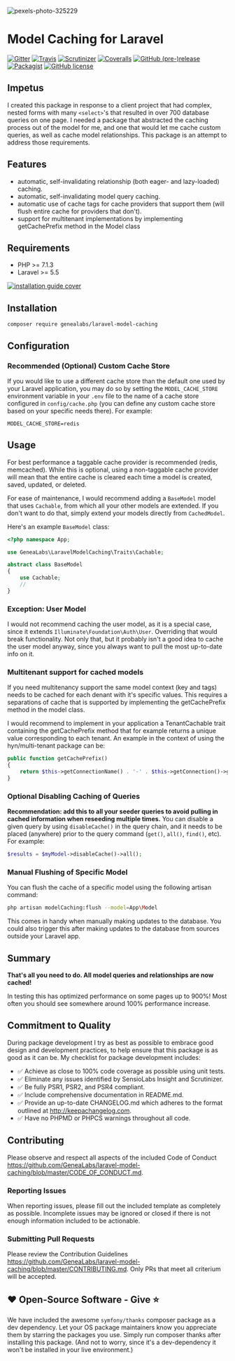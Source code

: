 ![pexels-photo-325229](https://user-images.githubusercontent.com/1791050/30768358-0df9d0f2-9fbb-11e7-9f10-ad40b83bbf59.jpg)

# Model Caching for Laravel
[![Gitter](https://badges.gitter.im/GeneaLabs/laravel-model-caching.svg)](https://gitter.im/GeneaLabs/laravel-model-caching?utm_source=badge&utm_medium=badge&utm_campaign=pr-badge&utm_content=body_badge)
[![Travis](https://img.shields.io/travis/GeneaLabs/laravel-model-caching/master.svg)](https://travis-ci.org/GeneaLabs/laravel-model-caching)
[![Scrutinizer](https://img.shields.io/scrutinizer/g/GeneaLabs/laravel-model-caching/master.svg)](https://scrutinizer-ci.com/g/GeneaLabs/laravel-model-caching)
[![Coveralls](https://img.shields.io/coveralls/GeneaLabs/laravel-model-caching/master.svg)](https://coveralls.io/github/GeneaLabs/laravel-model-caching)
[![GitHub (pre-)release](https://img.shields.io/github/release/GeneaLabs/laravel-model-caching/all.svg)](https://github.com/GeneaLabs/laravel-model-caching)
[![Packagist](https://img.shields.io/packagist/dt/GeneaLabs/laravel-model-caching.svg)](https://packagist.org/packages/genealabs/laravel-model-caching)
[![GitHub license](https://img.shields.io/badge/license-MIT-blue.svg)](https://raw.githubusercontent.com/GeneaLabs/laravel-model-caching/master/LICENSE)

## Impetus
I created this package in response to a client project that had complex, nested
forms with many `<select>`'s that resulted in over 700 database queries on one
page. I needed a package that abstracted the caching process out of the model
for me, and one that would let me cache custom queries, as well as cache model
relationships. This package is an attempt to address those requirements.

## Features
-   automatic, self-invalidating relationship (both eager- and lazy-loaded) caching.
-   automatic, self-invalidating model query caching.
-   automatic use of cache tags for cache providers that support them (will
    flush entire cache for providers that don't).
-   support for multitenant implementations by implementing getCachePrefix method in the Model class 

## Requirements
-   PHP >= 7.1.3
-   Laravel >= 5.5

[![installation guide cover](https://user-images.githubusercontent.com/1791050/36356190-fc1982b2-14a2-11e8-85ed-06f8e3b57ae8.png)](https://vimeo.com/256318402)

## Installation
```
composer require genealabs/laravel-model-caching
```

## Configuration
### Recommended (Optional) Custom Cache Store
If you would like to use a different cache store than the default one used by
your Laravel application, you may do so by setting the `MODEL_CACHE_STORE`
environment variable in your `.env` file to the name of a cache store configured
in `config/cache.php` (you can define any custom cache store based on your
specific needs there). For example:
```
MODEL_CACHE_STORE=redis
```

## Usage
For best performance a taggable cache provider is recommended (redis,
memcached). While this is optional, using a non-taggable cache provider will
mean that the entire cache is cleared each time a model is created, saved,
updated, or deleted.

For ease of maintenance, I would recommend adding a `BaseModel` model that
uses `Cachable`, from which all your other models are extended. If you
don't want to do that, simply extend your models directly from `CachedModel`.

Here's an example `BaseModel` class:

```php
<?php namespace App;

use GeneaLabs\LaravelModelCaching\Traits\Cachable;

abstract class BaseModel
{
    use Cachable;
    //
}
```

### Exception: User Model
I would not recommend caching the user model, as it is a special case, since it
extends `Illuminate\Foundation\Auth\User`. Overriding that would break functionality.
Not only that, but it probably isn't a good idea to cache the user model anyway,
since you always want to pull the most up-to-date info on it.

### Multitenant support for cached models
If you need multitenancy support the same model context (key and tags) needs to be cached for each denant with it's specific values. This requires a separations of cache that is supported by implementing the getCachePrefix method in the model class.

I would recommend to implement in your application a TenantCachable trait containing the getCachePrefix method that for example returns a unique value corresponding to each tenant. 
An example in the context of using the hyn/multi-tenant package can be:
```php
public function getCachePrefix()
{
    return $this->getConnectionName() . '-' . $this->getConnection()->getDatabaseName();
}
```

### Optional Disabling Caching of Queries
**Recommendation: add this to all your seeder queries to avoid pulling in
cached information when reseeding multiple times.**
You can disable a given query by using `disableCache()` in the query chain, and
it needs to be placed (anywhere) prior to the query command (`get()`, `all()`,
`find()`, etc). For example:
```php
$results = $myModel->disableCache()->all();
```

### Manual Flushing of Specific Model
You can flush the cache of a specific model using the following artisan command:
```sh
php artisan modelCaching:flush --model=App\Model
```

This comes in handy when manually making updates to the database. You could also
trigger this after making updates to the database from sources outside your
Laravel app.

## Summary
**That's all you need to do. All model queries and relationships are now
cached!**

In testing this has optimized performance on some pages up to 900%! Most often
you should see somewhere around 100% performance increase.

## Commitment to Quality
During package development I try as best as possible to embrace good design and development practices, to help ensure that this package is as good as it can
be. My checklist for package development includes:

-   ✅ Achieve as close to 100% code coverage as possible using unit tests.
-   ✅ Eliminate any issues identified by SensioLabs Insight and Scrutinizer.
-   ✅ Be fully PSR1, PSR2, and PSR4 compliant.
-   ✅ Include comprehensive documentation in README.md.
-   ✅ Provide an up-to-date CHANGELOG.md which adheres to the format outlined
    at <http://keepachangelog.com>.
-   ✅ Have no PHPMD or PHPCS warnings throughout all code.

## Contributing
Please observe and respect all aspects of the included Code of Conduct <https://github.com/GeneaLabs/laravel-model-caching/blob/master/CODE_OF_CONDUCT.md>.

### Reporting Issues
When reporting issues, please fill out the included template as completely as
possible. Incomplete issues may be ignored or closed if there is not enough
information included to be actionable.

### Submitting Pull Requests
Please review the Contribution Guidelines <https://github.com/GeneaLabs/laravel-model-caching/blob/master/CONTRIBUTING.md>.
Only PRs that meet all criterium will be accepted.

## ❤️ Open-Source Software - Give ⭐️
We have included the awesome `symfony/thanks` composer package as a dev
dependency. Let your OS package maintainers know you appreciate them by starring
the packages you use. Simply run composer thanks after installing this package.
(And not to worry, since it's a dev-dependency it won't be installed in your
live environment.)
